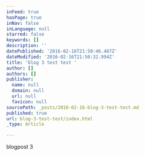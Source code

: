```yaml
---
inFeed: true
hasPage: true
inNav: false
inLanguage: null
starred: false
keywords: []
description: ''
datePublished: '2016-02-16T21:50:46.467Z'
dateModified: '2016-02-16T21:50:32.994Z'
title: 'blog 3 test test '
author: []
authors: []
publisher:
  name: null
  domain: null
  url: null
  favicon: null
sourcePath: _posts/2016-02-16-blog-3-test-test.md
published: true
url: blog-3-test-test/index.html
_type: Article

---
```

blogpost 3